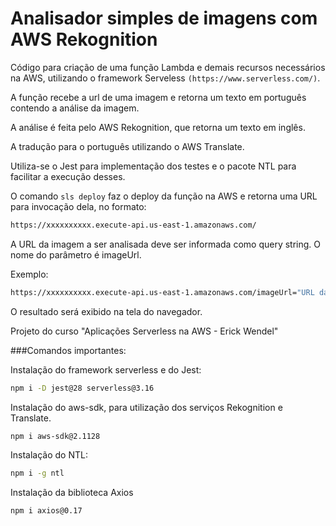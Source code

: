 # Analisador simples de imagens com AWS Rekognition

Código para criação de uma função Lambda e demais recursos necessários na AWS, utilizando o framework Serveless `(https://www.serverless.com/)`.

A função recebe a url de uma imagem e retorna um texto em português contendo a análise da imagem.

A análise é feita pelo AWS Rekognition, que retorna um texto em inglês.

A tradução para o português utilizando o AWS Translate.

Utiliza-se o Jest para implementação dos testes e o pacote NTL para facilitar a execução desses.

O comando `sls deploy` faz o deploy da função na AWS e retorna uma URL para invocação dela, no formato: 

```bash
https://xxxxxxxxxx.execute-api.us-east-1.amazonaws.com/
```
A URL da imagem a ser analisada deve ser informada como query string. O nome do parâmetro é imageUrl. 

Exemplo:
```bash
https://xxxxxxxxxx.execute-api.us-east-1.amazonaws.com/imageUrl="URL da imagem"
```

O resultado será exibido na tela do navegador.

Projeto do curso "Aplicações Serverless na AWS - Erick Wendel"

###Comandos importantes:

Instalação do framework serverless e do Jest:

```bash
npm i -D jest@28 serverless@3.16
```

Instalação do aws-sdk, para utilização dos serviços Rekognition e Translate.

```bash
npm i aws-sdk@2.1128 
```

Instalação do NTL:

```bash
npm i -g ntl 
```

Instalação da biblioteca Axios

```bash
npm i axios@0.17
```
